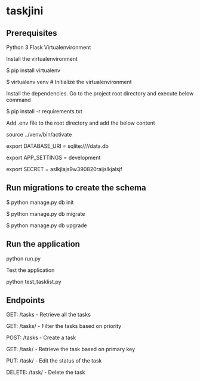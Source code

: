 # taskjini

Prerequisites
-------------

Python 3
Flask
Virtualenvironment

Install the virtualenvironment

$ pip install virtualenv

$ virtualenv venv # Initialize the virtualenvironment

Install the dependencies. Go to the project root directory and execute below command

$ pip install -r requirements.txt

Add .env file to the root directory and add the below content

source ../venv/bin/activate

export DATABASE_URI = sqlite:////data.db

export APP_SETTINGS = development

export SECRET = aslkjlajs9w390820raijslkjalsjf

Run migrations to create the schema
-----------------------------------

$ python manage.py db init

$ python manage.py db migrate

$ python manage.py db upgrade

Run the application
--------------------

python run.py

Test the application

python test_tasklist.py


Endpoints
------------

GET: /tasks - Retrieve all the tasks 

GET: /tasks/<priority> - Filter the tasks based on priority

POST: /tasks - Create a task

GET: /task/<id> - Retrieve the task based on primary key

PUT: /task/<id> - Edit the status of the task

DELETE: /task/<id> - Delete the task
